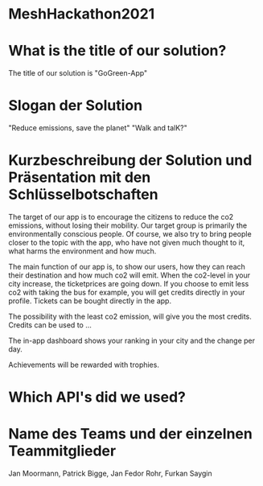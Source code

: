 # MeshHackathon2021

# What is the title of our solution?
The title of our solution is "GoGreen-App"


# Slogan der Solution
"Reduce emissions, save the planet"
"Walk and talK?"


# Kurzbeschreibung der Solution und Präsentation mit den Schlüsselbotschaften
The target of our app is to encourage the citizens to reduce the co2 emissions, without losing their mobility.
Our target group is primarily the environmentally conscious people.
Of course, we also try to bring people closer to the topic with the app, who have not given much thought to it, what harms the environment and how much.

The main function of our app is, to show our users, how they can reach their destination and how much co2 will emit.
When the co2-level in your city increase, the ticketprices are going down.
If you choose to emit less co2 with taking the bus for example, you will get credits directly in your profile.
Tickets can be bought directly in the app.

The possibility with the least co2 emission, will give you the most credits.
Credits can be used to ...

The in-app dashboard shows your ranking in your city and the change per day.

Achievements will be rewarded with trophies.



# Which API's did we used?




# Name des Teams und der einzelnen Teammitglieder
Jan Moormann, Patrick Bigge, Jan Fedor Rohr, Furkan Saygin
